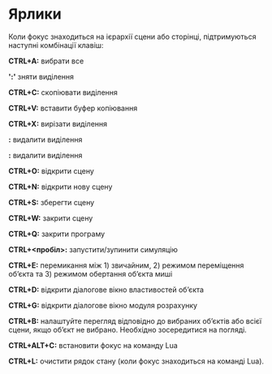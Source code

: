 # Ярлики #

Коли фокус знаходиться на ієрархії сцени або сторінці, підтримуються наступні комбінації клавіш:

**CTRL+A:** вибрати все

**'<esc>:'** зняти виділення

**CTRL+C:** скопіювати виділення
  
**CTRL+V:** вставити буфер копіювання
  
**CTRL+X:** вирізати виділення
  
**<delete>:** видалити виділення
  
**<backspace>:** видалити виділення
  
**CTRL+O:** відкрити сцену
  
**CTRL+N:** відкрити нову сцену
  
**CTRL+S:** зберегти сцену
  
**CTRL+W:** закрити сцену
  
**CTRL+Q:** закрити програму
  
**CTRL+<пробіл>:** запустити/зупинити симуляцію
  
**CTRL+E:** перемикання між 1) звичайним, 2) режимом переміщення об’єкта та 3) режимом обертання об’єкта миші
  
**CTRL+D:** відкрити діалогове вікно властивостей об’єкта
  
**CTRL+G:** відкрити діалогове вікно модуля розрахунку
  
**CTRL+B:** налаштуйте перегляд відповідно до вибраних об’єктів або всієї сцени, якщо об’єкт не вибрано. Необхідно зосередитися на погляді.
  
**CTRL+ALT+C:** встановити фокус на команду Lua
  
**CTRL+L:** очистити рядок стану (коли фокус знаходиться на команді Lua).
